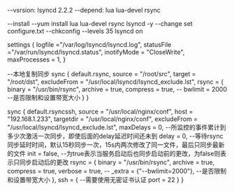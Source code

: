 --vsrsion: lsyncd 2.2.2
--depend: lua lua-devel rsync

--install
--yum install lua lua-devel rsync lsyncd -y
--change set configure.txt
--chkconfig --levels 35 lsyncd on

settings {
    logfile ="/var/log/lsyncd/lsyncd.log",
    statusFile ="/var/run/lsyncd/lsyncd.status",
    inotifyMode = "CloseWrite",
    maxProcesses = 1,
    }

--本地复制同步
sync {
    default.rsync,
    source    = "/root/src",
    target    = "/root/dst",
    excludeFrom = "/usr/local/lsyncd/lsyncd_exclude.lst",
    rsync     = {
        binary = "/usr/bin/rsync",
        archive = true,
        compress = true,
    --    bwlimit   = 2000    --是否限制和设置带宽大小
        } 
    }


sync {
    default.rsyncssh,
    source    = "/usr/local/nginx/conf",
    host      = "192.168.1.233",
    targetdir = "/usr/local/nginx/conf",
    excludeFrom = "/usr/local/lsyncd/lsyncd_exclude.lst",
    maxDelays = 0,  --所监控的事件累计到多少次激活一次同步，即使后面的delay延迟时间还未到
    delay = 0,   --等待rsync同步延时时间，默认15秒同步一次，15s内两次修改了同一文件，最后只同步最新的文件
    init = false, --为true表示当服务启动后也同步启动前的更改，为false则表示只同步启动后的更改
    rsync    = {
        binary = "/usr/bin/rsync",
        archive = true,
        compress = true,
        verbose   = true,
       -- _extra = {"--bwlimit=2000"},  --是否限制和设置带宽大小
        },
    ssh      = {   --需要使用无密证书认证
        port  =  22
        }
    }
